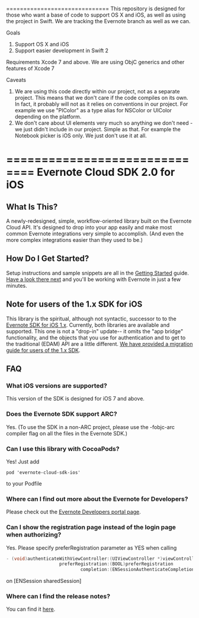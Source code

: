 ==============================
This repository is designed for those who want a base of code to support OS X and iOS, as well as using the project in Swift. We are tracking the Evernote branch as well as we can. 

Goals
1. Support OS X and iOS
2. Support easier development in Swift 2

Requirements
Xcode 7 and above. We are using ObjC generics and other features of Xcode 7

Caveats
1. We are using this code directly within our project, not as a separate project. This means that we don't care if the code compiles on its own. In fact, it probably will not as it relies on conventions in our project. For example we use "PIColor" as a type alias for NSColor or UIColor depending on the platform. 
2. We don't care about UI elements very much so anything we don't need - we just didn't include in our project. Simple as that. For example the Notebook picker is iOS only. We just don't use it at all. 

==============================
Evernote Cloud SDK 2.0 for iOS
==============================

What Is This?
-------------

A newly-redesigned, simple, workflow-oriented library built on the Evernote Cloud API. It's designed to drop into your app easily and make most common Evernote integrations very simple to accomplish. (And even the more complex integrations easier than they used to be.)

How Do I Get Started?
---------------------

Setup instructions and sample snippets are all in the [Getting Started](Getting_Started.md) guide. [Have a look there next](Getting_Started.md) and you'll be working with Evernote in just a few minutes.

Note for users of the 1.x SDK for iOS
-------------------------------------

This library is the spiritual, although not syntactic, successor to to the [Evernote SDK for iOS 1.x](https://github.com/evernote/evernote-sdk-ios). Currently, both libraries are available and supported. This one is not a "drop-in" update-- it omits the "app bridge" functionality, and the objects that you use for authentication and to get to the traditional (EDAM) API are a little different. [We have provided a migration guide for users of the 1.x SDK](Migration_from_SDK_1_x.md).

FAQ
---

### What iOS versions are supported?

This version of the SDK is designed for iOS 7 and above.

### Does the Evernote SDK support ARC?

Yes. (To use the SDK in a non-ARC project, please use the -fobjc-arc compiler flag on all the files in the Evernote SDK.)

### Can I use this library with CocoaPods?

Yes! Just add
```
pod 'evernote-cloud-sdk-ios'
```
to your Podfile

### Where can I find out more about the Evernote for Developers?

Please check out the [Evernote Developers portal page](http://dev.evernote.com).

### Can I show the registration page instead of the login page when authorizing?

Yes. Please specify preferRegistration parameter as YES when calling
```objective-c
- (void)authenticateWithViewController:(UIViewController *)viewController
                    preferRegistration:(BOOL)preferRegistration
                            completion:(ENSessionAuthenticateCompletionHandler)completion;
```
on [ENSession sharedSession]

### Where can I find the release notes?

 You can find it [here](CHANGES.md).
 
